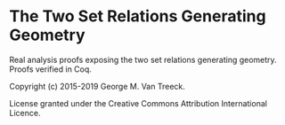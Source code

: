 # The Two Set Relations Generating Geometry

Real analysis proofs exposing the two set relations generating geometry. Proofs verified in Coq.

Copyright (c) 2015-2019 George M. Van Treeck.

License granted under the Creative Commons Attribution International Licence.
